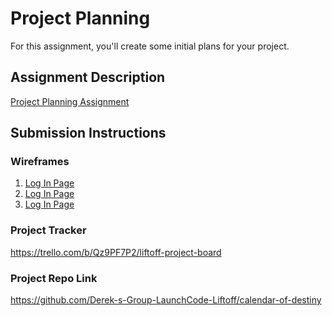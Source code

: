 # Project Planning
For this assignment, you'll create some initial plans for your project.

## Assignment Description
[Project Planning Assignment](https://education.launchcode.org/liftoff/modules/assignments/project-planning)

## Submission Instructions

### Wireframes
<ol>
  <li><a href = "https://www.figma.com/file/nrnS0g100d9uFQOMoN04Hs/Calendar-of-ultimate-destiny-wireframe?node-id=0%3A1">Log In Page</a></li>
  <li><a href = "https://www.figma.com/file/nrnS0g100d9uFQOMoN04Hs/Calendar-of-ultimate-destiny-wireframe?node-id=17%3A4">Log In Page</a></li>
  <li><a href = "https://www.figma.com/file/nrnS0g100d9uFQOMoN04Hs/Calendar-of-ultimate-destiny-wireframe?node-id=17%3A5">Log In Page</a></li>
</ol>

### Project Tracker

https://trello.com/b/Qz9PF7P2/liftoff-project-board

### Project Repo Link

https://github.com/Derek-s-Group-LaunchCode-Liftoff/calendar-of-destiny
